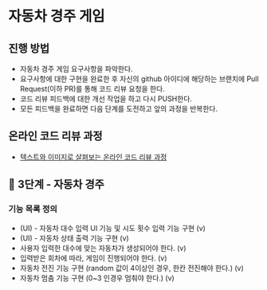 # 자동차 경주 게임

## 진행 방법

* 자동차 경주 게임 요구사항을 파악한다.
* 요구사항에 대한 구현을 완료한 후 자신의 github 아이디에 해당하는 브랜치에 Pull Request(이하 PR)를 통해 코드 리뷰 요청을 한다.
* 코드 리뷰 피드백에 대한 개선 작업을 하고 다시 PUSH한다.
* 모든 피드백을 완료하면 다음 단계를 도전하고 앞의 과정을 반복한다.

## 온라인 코드 리뷰 과정

* [텍스트와 이미지로 살펴보는 온라인 코드 리뷰 과정](https://github.com/next-step/nextstep-docs/tree/master/codereview)

## 🚀 3단계 - 자동차 경주

### 기능 목록 정의

- (UI) - 자동차 대수 입력 UI 기능 및 시도 횟수 입력 기능 구현 (v)
- (UI) - 자동차 상태 출력 기능 구현 (v)
- 사용자 입력한 대수에 맞는 자동차가 생성되어야 한다. (v)
- 입력받은 회차에 따라, 게임이 진행되어야 한다. (v)
- 자동차 전진 기능 구현 (random 값이 4이상인 경우, 한칸 전진해야 한다.) (v)
- 자동차 멈춤 기능 구현 (0~3 인경우 멈춰야 한다.) (v)